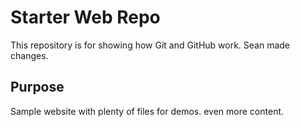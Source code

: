 # Starter Web Repo

This repository is for showing how Git and GitHub work. Sean made changes.

## Purpose

Sample website with plenty of files for demos. even more content.